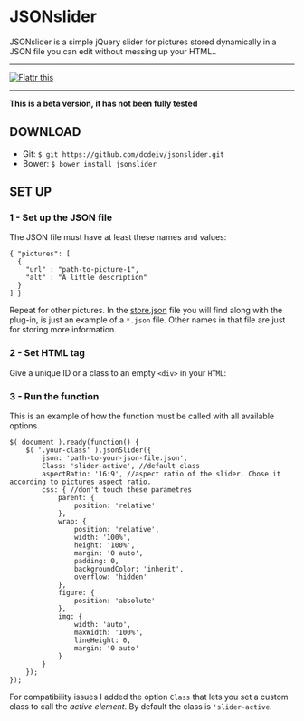 # JSONslider
JSONslider is a simple jQuery slider for pictures stored dynamically in a JSON file you can edit without messing up your HTML..

<hr />

<a href="https://flattr.com/submit/auto?user_id=dcdeiv&url=http%3A%2F%2Fwww.github.com%2Fdcdeiv%2Fjsonslider" target="_blank"><img src="http://button.flattr.com/flattr-badge-large.png" alt="Flattr this" title="Flattr this" border="0"></a>

<hr />

**This is a beta version, it has not been fully tested**

## DOWNLOAD

* Git: `$ git https://github.com/dcdeiv/jsonslider.git`
* Bower: `$ bower install jsonslider`

## SET UP

### 1 - Set up the JSON file
The JSON file must have at least these names and values:

    { "pictures": [
      {
        "url" : "path-to-picture-1",
        "alt" : "A little description"
      }
    ] }

Repeat for other pictures.
In the [store.json](store.json) file you will find along with the plug-in, is just an example of a `*.json` file. Other names in that file are just for storing more information.

### 2 - Set HTML tag
Give a unique ID or a class to an empty `<div>` in your `HTML`:

  <div class="your-class"></div>
  
### 3 - Run the function
This is an example of how the function must be called with all available options.

    $( document ).ready(function() {
      	$( '.your-class' ).jsonSlider({
      		json: 'path-to-your-json-file.json',
      		Class: 'slider-active', //default class
      		aspectRatio: '16:9', //aspect ratio of the slider. Chose it according to pictures aspect ratio.
      		css: { //don't touch these parametres
      			parent: {
      				position: 'relative'
				},
				wrap: {
					position: 'relative',
					width: '100%',
					height: '100%',
					margin: '0 auto',
					padding: 0,
					backgroundColor: 'inherit',
					overflow: 'hidden'
				},
				figure: {
					position: 'absolute'
				},
				img: {
					width: 'auto',
					maxWidth: '100%',
					lineHeight: 0,
					margin: '0 auto'
				}
			}
      	});
    });

For compatibility issues I added the option `Class` that lets you set a custom class to call the *active element*.
By default the class is `'slider-active`.
